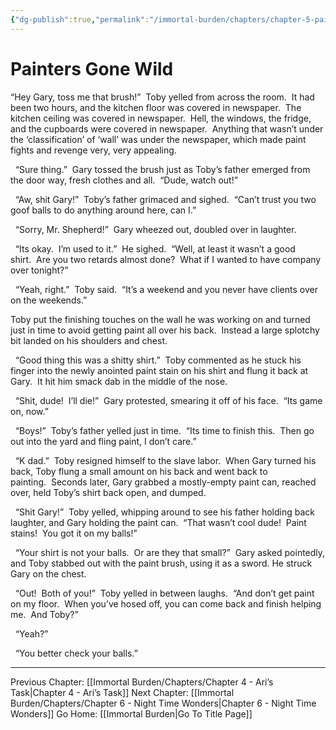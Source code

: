 ```yaml
---
{"dg-publish":true,"permalink":"/immortal-burden/chapters/chapter-5-painters-gone-wild/"}
---
```


# Painters Gone Wild

“Hey Gary, toss me that brush!”  Toby yelled from across the room.  It had been two hours, and the kitchen floor was covered in newspaper.  The kitchen ceiling was covered in newspaper.  Hell, the windows, the fridge, and the cupboards were covered in newspaper.  Anything that wasn’t under the ‘classification’ of ‘wall’ was under the newspaper, which made paint fights and revenge very, very appealing.

  “Sure thing.”  Gary tossed the brush just as Toby’s father emerged from the door way, fresh clothes and all.  “Dude, watch out!”  

  “Aw, shit Gary!”  Toby’s father grimaced and sighed.  “Can’t trust you two goof balls to do anything around here, can I.”

  “Sorry, Mr. Shepherd!”  Gary wheezed out, doubled over in laughter.  

  “Its okay.  I’m used to it.”  He sighed.  “Well, at least it wasn’t a good shirt.  Are you two retards almost done?  What if I wanted to have company over tonight?”

  “Yeah, right.”  Toby said.  “It’s a weekend and you never have clients over on the weekends.”

Toby put the finishing touches on the wall he was working on and turned just in time to avoid getting paint all over his back.  Instead a large splotchy bit landed on his shoulders and chest.

  “Good thing this was a shitty shirt.”  Toby commented as he stuck his finger into the newly anointed paint stain on his shirt and flung it back at Gary.  It hit him smack dab in the middle of the nose.

  “Shit, dude!  I’ll die!”  Gary protested, smearing it off of his face.  “Its game on, now.”

  “Boys!”  Toby’s father yelled just in time.  “Its time to finish this.  Then go out into the yard and fling paint, I don’t care.”

  “K dad.”  Toby resigned himself to the slave labor.  When Gary turned his back, Toby flung a small amount on his back and went back to painting.  Seconds later, Gary grabbed a mostly-empty paint can, reached over, held Toby’s shirt back open, and dumped.  

  “Shit Gary!”  Toby yelled, whipping around to see his father holding back laughter, and Gary holding the paint can.  “That wasn’t cool dude!  Paint stains!  You got it on my balls!”

  “Your shirt is not your balls.  Or are they that small?”  Gary asked pointedly, and Toby stabbed out with the paint brush, using it as a sword. He struck Gary on the chest.

  “Out!  Both of you!”  Toby yelled in between laughs.  “And don’t get paint on my floor.  When you’ve hosed off, you can come back and finish helping me.  And Toby?”

  “Yeah?”

  “You better check your balls.”

  
---
Previous Chapter: [[Immortal Burden/Chapters/Chapter 4 - Ari’s Task\|Chapter 4 - Ari’s Task]]
Next Chapter: [[Immortal Burden/Chapters/Chapter 6 - Night Time Wonders\|Chapter 6 - Night Time Wonders]]
Go Home: [[Immortal Burden\|Go To Title Page]]
  
